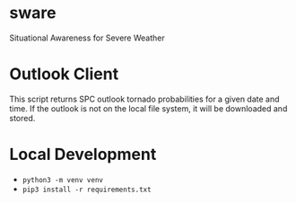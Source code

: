 # sware
Situational Awareness for Severe Weather

# Outlook Client
This script returns SPC outlook tornado probabilities for a given date and time. If the outlook is not on the local file system, it will be downloaded and stored.

# Local Development
- `python3 -m venv venv`
- `pip3 install -r requirements.txt`
